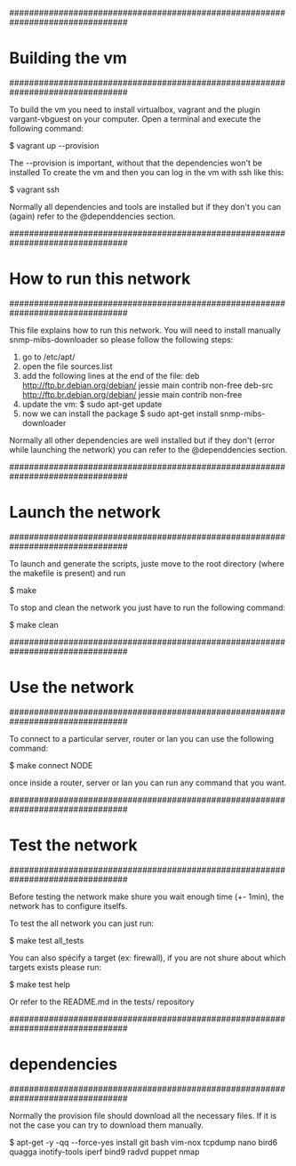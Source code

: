################################################################################
#                              Building the vm                                 #
################################################################################

To build the vm you need to install virtualbox, vagrant and the plugin vargant-vbguest on your computer. Open a terminal and execute the following command:

  $ vagrant up --provision

The --provision is important, without that the dependencies won't be installed 
To create the vm and then you can log in the vm with ssh like this:

  $ vagrant ssh

Normally all dependencies and tools are installed but if they don't you can (again) refer to the @dependdencies section.


################################################################################
#                         How to run this network                              #
################################################################################

This file explains how to run this network.
You will need to install manually snmp-mibs-downloader so please follow the following steps:
  1. go to /etc/apt/
  2. open the file sources.list
  3. add the following lines at the end of the file:
  deb http://ftp.br.debian.org/debian/ jessie main contrib non-free
  deb-src http://ftp.br.debian.org/debian/ jessie main contrib non-free
  4. update the vm: $ sudo apt-get update
  5. now we can install the package
    $ sudo apt-get install snmp-mibs-downloader

Normally all other dependencies are well installed but if they don't (error while launching the network) you can refer to the @dependdencies section.



################################################################################
#                              Launch the network                              #
################################################################################

To launch and generate the scripts, juste move to the root directory (where the makefile is present) and run

  $ make

To stop and clean the network you just have to run the following command:

  $ make clean


################################################################################
#                                Use the network                               #
################################################################################

To connect to a particular server, router or lan you can use the following command:

  $ make connect NODE

once inside a router, server or lan you can run any command that you want.


################################################################################
#                               Test the network                               #
################################################################################

Before testing the network make shure you wait enough time (+- 1min), the network has to configure itselfs.

To test the all network you can just run:

  $ make test all_tests

You can also spécify a target (ex: firewall), if you are not shure about which targets exists please run:

  $ make test help

Or refer to the README.md in the tests/ repository


################################################################################
#                                dependencies                                  #
################################################################################

Normally the provision file should download all the necessary files. If it is not the case you can try to download them manually.

  $ apt-get -y -qq --force-yes install git bash vim-nox tcpdump nano bird6 quagga inotify-tools iperf bind9 radvd puppet nmap
